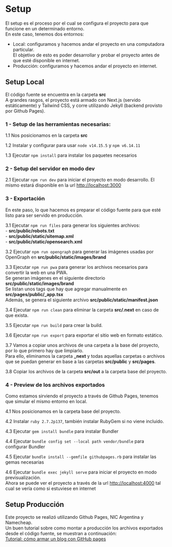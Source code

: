 # Setup

El setup es el proceso por el cual se configura el proyecto para que funcione en un determinado entorno.\
En este caso, tenemos dos entornos:
- Local: configuramos y hacemos andar el proyecto en una computadora particular.\
    El objetivo de esto es poder desarrollar y probar el proyecto antes de que esté disponible en internet.
- Producción: configuramos y hacemos andar el proyecto en internet.

## Setup Local

El código fuente se encuentra en la carpeta **src**\
A grandes rasgos, el proyecto está armado con Next.js (servido estáticamente) y Tailwind CSS, y corre utilizando Jekyll (backend provisto por Github Pages).

### 1 - Setup de las herramientas necesarias:

1.1 Nos posicionamos en la carpeta **src**

1.2 Instalar y configurar para usar `node v14.15.5` y `npm v6.14.11`

1.3 Ejecutar `npm install` para instalar los paquetes necesarios

### 2 - Setup del servidor en modo dev

2.1 Ejecutar `npm run dev` para iniciar el proyecto en modo desarrollo. El mismo estará disponible en la url [http://localhost:3000](http://localhost:3000)

### 3 - Exportación

En este paso, lo que hacemos es preparar el código fuente para que esté listo para ser servido en producción.

3.1 Ejecutar `npm run files` para generar los siguientes archivos:\
    - **src/public/robots.txt**\
    - **src/public/static/sitemap.xml**\
    - **src/public/static/opensearch.xml**

3.2 Ejecutar `npm run opengraph` para generar las imágenes usadas por OpenGraph en **src/public/static/images/brand**

3.3 Ejecutar `npm run pwa` para generar los archivos necesarios para convertir la web en una PWA.\
    Se generan imágenes en el siguiente directorio **src/public/static/images/brand**\
    Se listan unos tags que hay que agregar manualmente en **src/pages/public/_app.tsx**\
    Además, se genera el siguiente archivo **src/public/static/manifest.json**

3.4 Ejecutar `npm run clean` para eliminar la carpeta **src/.next** en caso de que exista.

3.5 Ejecutar `npm run build` para crear la build.

3.6 Ejecutar `npm run export` para exportar el sitio web en formato estático.

3.7 Vamos a copiar unos archivos de una carpeta a la base del proyecto, por lo que primero hay que limpiarlo.\
    Para ello, eliminamos la carpeta **_next** y todas aquellas carpetas o archivos que se puedan generar en base a las carpetas **src/public** y **src/pages**.

3.8 Copiar los archivos de la carpeta **src/out** a la carpeta base del proyecto.

### 4 - Preview de los archivos exportados

Como estamos sirviendo el proyecto a través de Github Pages, tenemos que simular el mismo entorno en local.

4.1 Nos posicionamos en la carpeta base del proyecto.

4.2 Instalar `ruby 2.7.2p137`, también instalar RubyGem si no viene incluido.

4.3 Ejecutar `gem install bundle` para instalar Bundler

4.4 Ejecutar `bundle config set --local path vendor/bundle` para configurar Bundler

4.5 Ejecutar `bundle install --gemfile githubpages.rb` para instalar las gemas necesarias

4.6 Ejecutar `bundle exec jekyll serve` para iniciar el proyecto en modo previsualización.\
    Ahora se puede ver el proyecto a través de la url [http://localhost:4000](http://localhost:4000) tal cual se vería como si estuviese en internet

## Setup Producción

Este proyecto se realizó utilizando Github Pages, NIC Argentina y Namecheap.\
Un buen tutorial sobre como montar a producción los archivos exportados desde el código fuente, se muestran a continuación:\
[Tutorial: cómo armar un blog con GitHub pages](https://curiosidadesespaciales.ar/2020/09/21/Tutorial-blog-2/)
